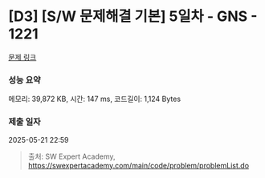 # [D3] [S/W 문제해결 기본] 5일차 - GNS - 1221 

[문제 링크](https://swexpertacademy.com/main/code/problem/problemDetail.do?contestProbId=AV14jJh6ACYCFAYD) 

### 성능 요약

메모리: 39,872 KB, 시간: 147 ms, 코드길이: 1,124 Bytes

### 제출 일자

2025-05-21 22:59



> 출처: SW Expert Academy, https://swexpertacademy.com/main/code/problem/problemList.do